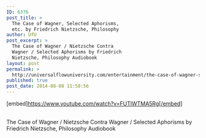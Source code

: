 ```yaml
---
ID: 6376
post_title: >
  The Case of Wagner, Selected Aphorisms,
  etc. by Friedrich Nietzsche, Philosophy
author: UfU
post_excerpt: >
  The Case of Wagner / Nietzsche Contra
  Wagner / Selected Aphorisms by Friedrich
  Nietzsche, Philosophy Audiobook
layout: post
permalink: >
  http://universalflowuniversity.com/entertainment/the-case-of-wagner-selected-aphorisms-etc-by-friedrich-nietzsche-philosophy/
published: true
post_date: 2014-08-08 11:58:56
---
```

[embed]https://www.youtube.com/watch?v=FUTlWTMA5Rg[/embed]</br></br>
<p>The Case of Wagner / Nietzsche Contra Wagner / Selected Aphorisms by Friedrich Nietzsche, Philosophy Audiobook</p>